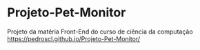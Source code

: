 # Projeto-Pet-Monitor
Projeto da matéria Front-End do curso de ciência da computação
https://pedroscl.github.io/Projeto-Pet-Monitor/
